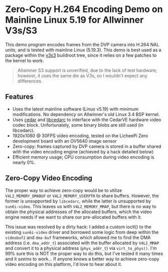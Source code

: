 
# Zero-Copy H.264 Encoding Demo on Mainline Linux 5.19 for Allwinner V3s/S3

This demo program encodes frames from the DVP camera into H.264 NAL units, and is tested with mainline Linux (5.19.3). This demo is best used as a package within the [v3s3](https://github.com/Unturned3/v3s3) buildroot tree, since it relies on a few patches to the kernel to work.

> Allwinner S3 support is unverified, due to the lack of test hardware; however, it uses the same die as V3s, so I wouldn't expect any differences.

## Features

- Uses the latest mainline software (Linux v5.19) with minimum modifications. No dependency on Allwinner's old Linux 3.4 BSP kernel.
- Uses [cedar](https://github.com/aodzip/cedar/) and [libcedarc](https://github.com/aodzip/libcedarc) to interface with the CedarVE hardware video codec block. Unfortunately, some binary blobs are still used (in libcedarc).
- 1920x1080 @ 30FPS video encoding, tested on the LicheePi Zero development board with an OV5640 image sensor
- Zero-copy: frames captured by DVP camera is stored in a buffer shared with the video encoding engine (achieved by a hack detailed below)
- Efficient memory usage; CPU consumption during video encoding is nearly 0%.

## Zero-Copy Video Encoding

The proper way to achieve zero-copy would be to utilize `V4L2_MEMORY_DMABUF` or `V4L2_MEMORY_USERPTR` to share buffers. However, the former is unsupported by `libcedarc`, while the latter is unsupported by `sun6i-video`. This leaves us with `V4L2_MEMORY_MMAP`, but there is no way to obtain the physical addresses of the allocated buffers, which the video engine needs if we want to share our pre-allocated buffers with it.

This issue was resolved by a dirty hack: I added a custom ioctl() to the existing `sun6i-video` driver and borrowed some logic from deep within the `videobuf2` and `dma-buf` frameworks, which allowed me to find the DMA address (i.e. `dma_addr_t`) associated with the buffer allocated by `V4L2_MMAP` and convert it to a physical address (`phys_addr_t`) via `virt_to_phys()`. I'm 99% sure this is NOT the proper way to do this, but I've tested it many times and it _seems_ to work... If anyone knows a better way to achieve zero-copy video encoding on this platform, I'd love to hear about it.

